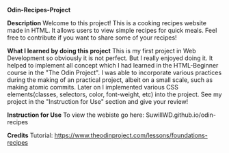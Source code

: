 **Odin-Recipes-Project**

**Description**
Welcome to this project! This is a cooking recipes website made in HTML. It allows users to view simple recipes for quick meals. Feel free to contribute if you want to share some of your recipes!

**What I learned by doing this project**
This is my first project in Web Development so obviously it is not perfect. But I really enjoyed doing it. It helped to implement all concept which I had learned in the HTML-Beginner course in the "The Odin Project". I was able to incorporate various practices during the making of an practical project, albeit on a small scale, such as making atomic commits. Later on I implemented various CSS elements(classes, selectors, color, font-weight, etc) into the project. See my project in the "Instruction for Use" section and give your review!

**Instruction for Use**
To view the webiste go here: SuwillWD.github.io/odin-recipes

**Credits**
Tutorial: https://www.theodinproject.com/lessons/foundations-recipes
